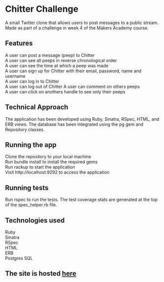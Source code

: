 # Chitter Challenge
A small Twitter clone that allows users to post messages to a public stream. Made as part of a challenge in week 4 of the Makers Academy course.

## Features
A user can post a message (peep) to Chitter    
A user can see all peeps in reverse chronological order    
A user can see the time at which a peep was made    
A user can sign up for Chitter with their email, password, name and username    
A user can log in to Chitter    
A user can log out of Chitter
A user can comment on others peeps    
A user can click on anothers handle to see only their peeps    

## Technical Approach
The application has been developed using Ruby, Sinatra, RSpec, HTML, and ERB views. The database has been integrated using the pg gem and Repository classes.

## Running the app
Clone the repository to your local machine    
Run bundle install to install the required gems     
Run rackup to start the application    
Visit http://localhost:9292 to access the application    

## Running tests    
Run rspec to run the tests. The test coverage stats are generated at the top of the spec_helper.rb file.     

## Technologies used
Ruby    
Sinatra    
RSpec    
HTML    
ERB      
Postgres
SQL
   
## The site is hosted [here](https://chitter-18ev.onrender.com/)
